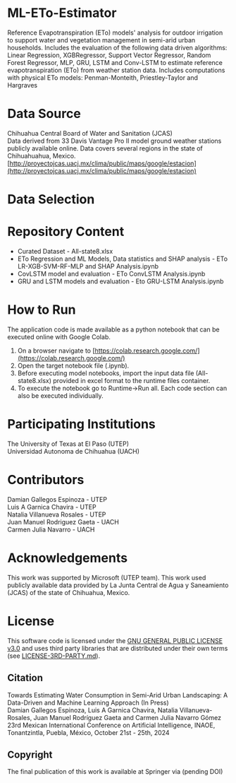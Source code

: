 # ML-ETo-Estimator
Reference Evapotranspiration (ETo) models' analysis for outdoor irrigation to support water and vegetation management in semi-arid urban households.
Includes the evaluation of the following data driven algorithms: Linear Regression, XGBRegressor, Support Vector Regressor, Random Forest Regressor,  MLP, GRU, LSTM and Conv-LSTM to estimate reference evapotranspiration (ETo) from weather station data. 
Includes computations with physical ETo models: Penman-Monteith, Priestley-Taylor and Hargraves

# Data Source
Chihuahua Central Board of Water and Sanitation (JCAS)    
Data derived from 33 Davis Vantage Pro II model ground weather stations publicly available online. 
Data covers several regions in the state of Chihuahuahua, Mexico.   
[http://proyectojcas.uacj.mx/clima/public/maps/google/estacion](http://proyectojcas.uacj.mx/clima/public/maps/google/estacion)

# Data Selection

# Repository Content   
+ Curated Dataset - All-state8.xlsx   
+ ETo Regression and ML Models, Data statistics and SHAP analysis - ETo LR-XGB-SVM-RF-MLP and SHAP Analysis.ipynb   
+ CovLSTM model and evaluation - ETo ConvLSTM Analysis.ipynb   
+ GRU and LSTM models and evaluation - Eto GRU-LSTM Analysis.ipynb   

# How to Run

The application code is made available as a python notebook that can be executed online with Google Colab.

1. On a browser navigate to [https://colab.research.google.com/](https://colab.research.google.com/)
2. Open the target notebook file (.ipynb).
3. Before executing model notebooks, import the input data file (All-state8.xlsx) provided in excel format to the runtime files container.
4. To execute the notebook go to Runtime->Run all. Each code section can also be executed individually.

# Participating Institutions
The University of Texas at El Paso (UTEP)  
Universidad Autonoma de Chihuahua (UACH)   

# Contributors
Damian Gallegos Espinoza - UTEP   
Luis A Garnica Chavira - UTEP  
Natalia Villanueva Rosales - UTEP  
Juan Manuel Rodriguez Gaeta - UACH  
Carmen Julia Navarro - UACH   

# Acknowledgements  
This work was supported by Microsoft (UTEP team). This work used publicly available data provided by La Junta Central de Agua y Saneamiento (JCAS) of the state of Chihuahua, Mexico. 

# License
This software code is licensed under the [GNU GENERAL PUBLIC LICENSE v3.0](./LICENSE) and uses third party libraries that are distributed under their own terms (see [LICENSE-3RD-PARTY.md](./LICENSE-3RD-PARTY.md)).

## Citation  
Towards Estimating Water Consumption in Semi-Arid Urban Landscaping: A Data-Driven and Machine Learning Approach (In Press)   
Damian Gallegos Espinoza, Luis A Garnica Chavira, Natalia Villanueva-Rosales, Juan Manuel Rodríguez Gaeta and Carmen Julia Navarro Gómez    
23rd Mexican International Conference on Artificial Intelligence, INAOE, Tonantzintla, Puebla, México, October 21st - 25th, 2024   

## Copyright
The final publication of this work is available at Springer via (pending DOI)   
